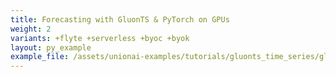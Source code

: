 ```yaml
---
title: Forecasting with GluonTS & PyTorch on GPUs
weight: 2
variants: +flyte +serverless +byoc +byok
layout: py_example
example_file: /assets/unionai-examples/tutorials/gluonts_time_series/gluonts_time_series.py
---
```


